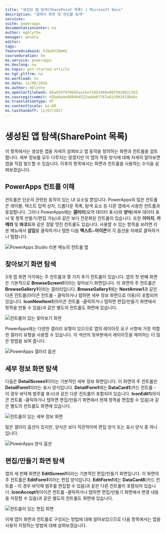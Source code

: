 ```yaml
---
title: "생성된 앱 탐색(SharePoint 목록) | Microsoft Docs"
description: "앱에서 화면 및 컨트롤 탐색"
services: 
suite: powerapps
documentationcenter: na
author: mgblythe
manager: anneta
editor: 
tags: 
featuredvideoid: OJ8a9VINeKU
courseduration: 5m
ms.service: powerapps
ms.devlang: na
ms.topic: get-started-article
ms.tgt_pltfrm: na
ms.workload: na
ms.date: 12/09/2016
ms.author: mblythe
ms.openlocfilehash: b6a6597970845aa16e75d83468a987992692c561
ms.sourcegitcommit: 43be6a4e08849d522aabb6f767a81c092419babc
ms.translationtype: HT
ms.contentlocale: ko-KR
ms.lasthandoff: 11/07/2017
---
```

# <a name="explore-the-generated-app-sharepoint-list"></a>생성된 앱 탐색(SharePoint 목록)
이 항목에서는 생성된 앱을 자세히 살펴보고 앱 동작을 정의하는 화면과 컨트롤을 검토합니다. 세부 정보를 모두 다루지는 않겠지만 이 앱의 작동 방식에 대해 자세히 알아보면 앱을 직접 빌드할 수 있습니다. 이후의 항목에서는 화면과 컨트롤을 사용하는 수식을 살펴보겠습니다.

## <a name="understanding-controls-in-powerapps"></a>PowerApps 컨트롤 이해
컨트롤은 단순히 관련된 동작이 있는 UI 요소일 뿐입니다. PowerApps의 많은 컨트롤은 레이블, 텍스트 입력 상자, 드롭다운 목록, 탐색 요소 등 다른 앱에서 사용한 컨트롤과 동일합니다. 그러나 PowerApps에는 **갤러리**(요약 데이터 표시)와 **양식**(세부 데이터 표시 및 항목 만들기/편집 가능)과 같은 보다 전문화된 컨트롤이 있습니다. 또한 **이미지**, **카메라** 및 **바코드**와 같은 정말 멋진 컨트롤도 있습니다. 사용할 수 있는 항목을 보려면 리본 메뉴에서 **삽입**을 클릭하거나 탭한 다음 **텍스트**~**아이콘**의 각 옵션을 차례로 클릭하거나 탭합니다.

![PowerApps Studio 리본 메뉴의 컨트롤 탭](./media/learning-spo-app-explore-controls/ribbon-controls.png)

## <a name="explore-the-browse-screen"></a>찾아보기 화면 탐색
3개 앱 화면 각각에는 주 컨트롤과 몇 가지 추가 컨트롤이 있습니다. 앱의 첫 번째 화면은 기본적으로 **BrowseScreen1**이라는 찾아보기 화면입니다. 이 화면의 주 컨트롤은 **BrowseGallery1**이라는 갤러리입니다. **BrowseGallery1**에는 **NextArrow1**과 같은 다른 컨트롤(아이콘 컨트롤 - 클릭하거나 탭하면 세부 정보 화면으로 이동)이 포함되어 있습니다. **IconNewItem1**(아이콘 컨트롤 -클릭하거나 탭하면 편집/만들기 화면에서 항목을 만들 수 있음)과 같은 별도의 컨트롤도 화면에 있습니다.

![컨트롤이 있는 찾아보기 화면](./media/learning-spo-app-explore-controls/browse-screen.png)

PowerApps에는 다양한 갤러리 유형이 있으므로 앱의 레이아웃 요구 사항에 가장 적합한 갤러리 유형을 사용할 수 있습니다. 이 섹션의 뒷부분에서 레이아웃을 제어하는 더 많은 방법을 보여 줍니다.

![PowerApps 갤러리 옵션](./media/learning-spo-app-explore-controls/galleries.png)

## <a name="explore-the-details-screen"></a>세부 정보 화면 탐색
다음은 **DetailScreen1**이라는 기본적인 세부 정보 화면입니다. 이 화면의 주 컨트롤은 **DetailForm1**이라는 표시 양식입니다. **DetailForm1**에는 **DataCard1**(카드 컨트롤 - 이 경우 바닥재 범주를 표시)과 같은 다른 컨트롤이 포함되어 있습니다. **IconEdit1**(아이콘 컨트롤 -클릭하거나 탭하면 편집/만들기 화면에서 현재 항목을 편집할 수 있음)과 같은 별도의 컨트롤도 화면에 있습니다.

![컨트롤이 있는 세부 정보 화면](./media/learning-spo-app-explore-controls/details-screen.png)

많은 갤러리 옵션이 있지만, 양식은 보다 직관적이며 편집 양식 또는 표시 양식 중 하나입니다.

![PowerApps 양식 옵션](./media/learning-spo-app-explore-controls/forms.png)

## <a name="explore-the-editcreate-screen"></a>편집/만들기 화면 탐색
앱의 세 번째 화면은 **EditScreen1**이라는 기본적인 편집/만들기 화면입니다. 이 화면의 주 컨트롤은 **EditForm1**이라는 편집 양식입니다. **EditForm1**에는 **DataCard8**(카드 컨트롤 - 이 경우 바닥재 범주를 편집할 수 있음)과 같은 다른 컨트롤이 포함되어 있습니다. **IconAccept1**(아이콘 컨트롤 -클릭하거나 탭하면 편집/만들기 화면에서 변경 내용을 저장할 수 있음)과 같은 별도의 컨트롤도 화면에 있습니다.

![컨트롤이 있는 편집 화면](./media/learning-spo-app-explore-controls/edit-screen.png)

이제 앱이 화면과 컨트롤로 구성되는 방법에 대해 알아보았으므로 다음 항목에서는 앱을 사용자 지정하는 방법에 대해 살펴보겠습니다.

